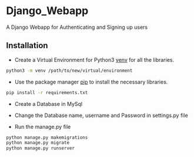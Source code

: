 # Django_Webapp
A Django Webapp for Authenticating and Signing up users

## Installation
- Create a Virtual Environment for Python3 [venv](https://docs.python.org/3/library/venv.html) for all the libraries.

```bash
python3 -m venv /path/to/new/virtual/environment
```

- Use the package manager [pip](https://pip.pypa.io/en/stable/) to install the necessary libraries.

```bash
pip install -r requirements.txt
```

- Create a Database in MySql

- Change the Database name, username and Password in settings.py file

- Run the manage.py file

```bash
python manage.py makemigrations
python manage.py migrate
python manage.py runserver
```

